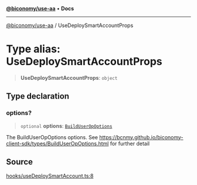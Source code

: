 [**@biconomy/use-aa**](../README.md) • **Docs**

***

[@biconomy/use-aa](../globals.md) / UseDeploySmartAccountProps

# Type alias: UseDeploySmartAccountProps

> **UseDeploySmartAccountProps**: `object`

## Type declaration

### options?

> `optional` **options**: [`BuildUserOpOptions`](BuildUserOpOptions.md)

The BuildUserOpOptions options. See https://bcnmy.github.io/biconomy-client-sdk/types/BuildUserOpOptions.html for further detail

## Source

[hooks/useDeploySmartAccount.ts:8](https://github.com/bcnmy/useAA/blob/main/src/hooks/useDeploySmartAccount.ts#L8)

